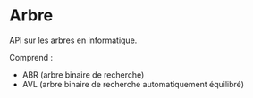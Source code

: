# Arbre

API sur les arbres en informatique.

Comprend :
- ABR (arbre binaire de recherche)
- AVL (arbre binaire de recherche automatiquement équilibré)
